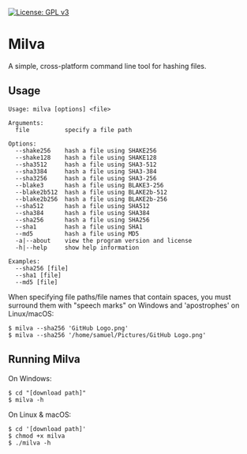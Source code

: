 [![License: GPL v3](https://img.shields.io/badge/License-GPL%20v3-green.svg)](http://www.gnu.org/licenses/gpl-3.0)
# Milva
A simple, cross-platform command line tool for hashing files.

## Usage
```
Usage: milva [options] <file>

Arguments:
  file          specify a file path

Options:
  --shake256    hash a file using SHAKE256
  --shake128    hash a file using SHAKE128
  --sha3512     hash a file using SHA3-512
  --sha3384     hash a file using SHA3-384
  --sha3256     hash a file using SHA3-256
  --blake3      hash a file using BLAKE3-256
  --blake2b512  hash a file using BLAKE2b-512
  --blake2b256  hash a file using BLAKE2b-256
  --sha512      hash a file using SHA512
  --sha384      hash a file using SHA384
  --sha256      hash a file using SHA256
  --sha1        hash a file using SHA1
  --md5         hash a file using MD5
  -a|--about    view the program version and license
  -h|--help     show help information

Examples:
  --sha256 [file]
  --sha1 [file]
  --md5 [file]
```
When specifying file paths/file names that contain spaces, you must surround them with "speech marks" on Windows and 'apostrophes' on Linux/macOS:
```
$ milva --sha256 'GitHub Logo.png'
$ milva --sha256 '/home/samuel/Pictures/GitHub Logo.png'
```

## Running Milva
On Windows:
```
$ cd "[download path]"
$ milva -h
```
On Linux & macOS:
```
$ cd '[download path]'
$ chmod +x milva
$ ./milva -h
```
